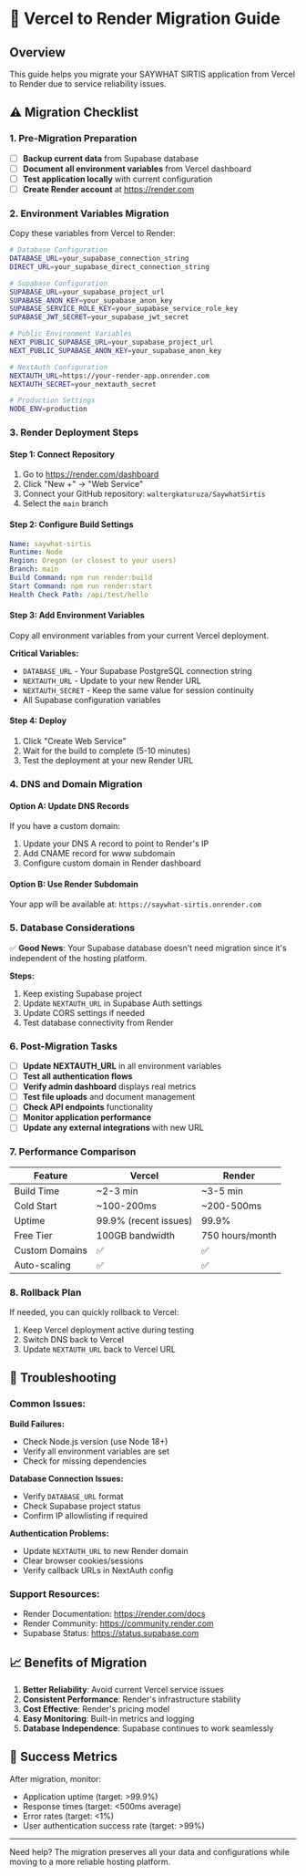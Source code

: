 # 🚀 Vercel to Render Migration Guide

## Overview
This guide helps you migrate your SAYWHAT SIRTIS application from Vercel to Render due to service reliability issues.

## ⚠️ Migration Checklist

### 1. Pre-Migration Preparation

- [ ] **Backup current data** from Supabase database
- [ ] **Document all environment variables** from Vercel dashboard
- [ ] **Test application locally** with current configuration
- [ ] **Create Render account** at https://render.com

### 2. Environment Variables Migration

Copy these variables from Vercel to Render:

```bash
# Database Configuration
DATABASE_URL=your_supabase_connection_string
DIRECT_URL=your_supabase_direct_connection_string

# Supabase Configuration  
SUPABASE_URL=your_supabase_project_url
SUPABASE_ANON_KEY=your_supabase_anon_key
SUPABASE_SERVICE_ROLE_KEY=your_supabase_service_role_key
SUPABASE_JWT_SECRET=your_supabase_jwt_secret

# Public Environment Variables
NEXT_PUBLIC_SUPABASE_URL=your_supabase_project_url
NEXT_PUBLIC_SUPABASE_ANON_KEY=your_supabase_anon_key

# NextAuth Configuration
NEXTAUTH_URL=https://your-render-app.onrender.com
NEXTAUTH_SECRET=your_nextauth_secret

# Production Settings
NODE_ENV=production
```

### 3. Render Deployment Steps

#### Step 1: Connect Repository
1. Go to https://render.com/dashboard
2. Click "New +" → "Web Service"
3. Connect your GitHub repository: `waltergkaturuza/SaywhatSirtis`
4. Select the `main` branch

#### Step 2: Configure Build Settings
```yaml
Name: saywhat-sirtis
Runtime: Node
Region: Oregon (or closest to your users)
Branch: main
Build Command: npm run render:build
Start Command: npm run render:start
Health Check Path: /api/test/hello
```

#### Step 3: Add Environment Variables
Copy all environment variables from your current Vercel deployment.

**Critical Variables:**
- `DATABASE_URL` - Your Supabase PostgreSQL connection string
- `NEXTAUTH_URL` - Update to your new Render URL
- `NEXTAUTH_SECRET` - Keep the same value for session continuity
- All Supabase configuration variables

#### Step 4: Deploy
1. Click "Create Web Service"
2. Wait for the build to complete (5-10 minutes)
3. Test the deployment at your new Render URL

### 4. DNS and Domain Migration

#### Option A: Update DNS Records
If you have a custom domain:
1. Update your DNS A record to point to Render's IP
2. Add CNAME record for www subdomain
3. Configure custom domain in Render dashboard

#### Option B: Use Render Subdomain
Your app will be available at: `https://saywhat-sirtis.onrender.com`

### 5. Database Considerations

✅ **Good News**: Your Supabase database doesn't need migration since it's independent of the hosting platform.

**Steps:**
1. Keep existing Supabase project
2. Update `NEXTAUTH_URL` in Supabase Auth settings
3. Update CORS settings if needed
4. Test database connectivity from Render

### 6. Post-Migration Tasks

- [ ] **Update NEXTAUTH_URL** in all environment variables
- [ ] **Test all authentication flows**
- [ ] **Verify admin dashboard** displays real metrics
- [ ] **Test file uploads** and document management
- [ ] **Check API endpoints** functionality
- [ ] **Monitor application performance**
- [ ] **Update any external integrations** with new URL

### 7. Performance Comparison

| Feature | Vercel | Render |
|---------|--------|--------|
| Build Time | ~2-3 min | ~3-5 min |
| Cold Start | ~100-200ms | ~200-500ms |
| Uptime | 99.9% (recent issues) | 99.9% |
| Free Tier | 100GB bandwidth | 750 hours/month |
| Custom Domains | ✅ | ✅ |
| Auto-scaling | ✅ | ✅ |

### 8. Rollback Plan

If needed, you can quickly rollback to Vercel:
1. Keep Vercel deployment active during testing
2. Switch DNS back to Vercel
3. Update `NEXTAUTH_URL` back to Vercel URL

## 🔧 Troubleshooting

### Common Issues:

**Build Failures:**
- Check Node.js version (use Node 18+)
- Verify all environment variables are set
- Check for missing dependencies

**Database Connection Issues:**
- Verify `DATABASE_URL` format
- Check Supabase project status
- Confirm IP allowlisting if required

**Authentication Problems:**
- Update `NEXTAUTH_URL` to new Render domain
- Clear browser cookies/sessions
- Verify callback URLs in NextAuth config

### Support Resources:
- Render Documentation: https://render.com/docs
- Render Community: https://community.render.com
- Supabase Status: https://status.supabase.com

## 📈 Benefits of Migration

1. **Better Reliability**: Avoid current Vercel service issues
2. **Consistent Performance**: Render's infrastructure stability
3. **Cost Effective**: Render's pricing model
4. **Easy Monitoring**: Built-in metrics and logging
5. **Database Independence**: Supabase continues to work seamlessly

## 🎯 Success Metrics

After migration, monitor:
- Application uptime (target: >99.9%)
- Response times (target: <500ms average)
- Error rates (target: <1%)
- User authentication success rate (target: >99%)

---

Need help? The migration preserves all your data and configurations while moving to a more reliable hosting platform.
